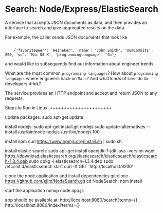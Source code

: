 Search: Node/Express/ElasticSearch
==================================

A service that accepts JSON documents as data, and then provides an interface to search
and give aggregated results on the data.

For example, the caller sends JSON documents that look like

<code>
    {'favoriteBeer': 'Heineken', 'name': 'John Smith', 'numCommits': 200, 'os': 'Mac OS X', 'programmingLanguage': 'Go’}
</code>

and would like to subsequently find out information about engineer trends.

What are the most common `programming languages`?
How about `programming languages` where engineers hack on `Macs`?
And what kinds of `beer` do `Go` developers drink?

The service provides an HTTP endpoint and accept and return JSON to any requests.

Steps to Run in Linux:
++++++++++++++++++++++

update packages:
sudo apt-get update

install nodejs:
sudo apt-get install git nodejs
sudo update-alternatives --install /usr/bin/node nodejs /usr/bin/nodejs 100

install npm
curl https://www.npmjs.org/install.sh | sudo sh

install elastic search:
sudo apt-get install openjdk-7-jdk
java -version
wget https://download.elasticsearch.org/elasticsearch/elasticsearch/elasticsearch-1.3.4.deb
sudo dpkg -i elasticsearch-1.3.4.deb
sudo /etc/init.d/elasticsearch start
curl -X GET 'http://localhost:9200'

clone the node application and install dependencies
git clone https://github.com/ejiro/NodeSearch.git
cd NodeSearch; npm install

start the application
nohup node app.js

app should be available at:
http://localhost:8080/search?terms={}
http://localhost:8080/index?terms={}